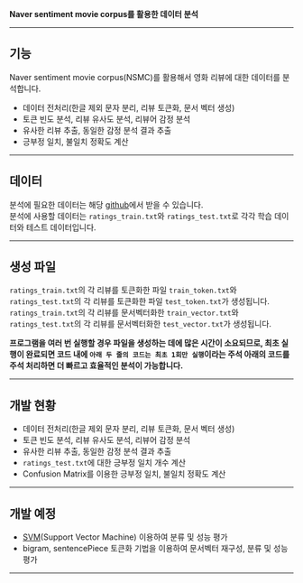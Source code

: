 **Naver sentiment movie corpus를 활용한 데이터 분석**
- - -
## 기능

Naver sentiment movie corpus(NSMC)를 활용해서 영화 리뷰에 대한 데이터를 분석합니다.  
* 데이터 전처리(한글 제외 문자 분리, 리뷰 토큰화, 문서 벡터 생성)
* 토큰 빈도 분석, 리뷰 유사도 분석, 리뷰어 감정 분석
* 유사한 리뷰 추출, 동일한 감정 분석 결과 추출
* 긍부정 일치, 불일치 정확도 계산  
- - -

## 데이터

분석에 필요한 데이터는 해당 [github](https://github.com/e9t/nsmc)에서 받을 수 있습니다.  
분석에 사용할 데이터는 `ratings_train.txt`와 `ratings_test.txt`로 각각 학습 데이터와 테스트 데이터입니다.
- - -

## 생성 파일

`ratings_train.txt`의 각 리뷰를 토큰화한 파일 `train_token.txt`와  
`ratings_test.txt`의 각 리뷰를 토큰화한 파일 `test_token.txt`가 생성됩니다.  
`ratings_train.txt`의 각 리뷰를 문서벡터화한 `train_vector.txt`와  
`ratings_test.txt`의 각 리뷰를 문서벡터화한 `test_vector.txt`가 생성됩니다.  
  
**프로그램을 여러 번 실행할 경우 파일을 생성하는 데에 많은 시간이 소요되므로, 최초 실행이 완료되면 코드 내에 `아래 두 줄의 코드는 최초 1회만 실행`이라는 주석 아래의 코드를 주석 처리하면 더 빠르고 효율적인 분석이 가능합니다.**
- - -

## 개발 현황

* 데이터 전처리(한글 제외 문자 분리, 리뷰 토큰화, 문서 벡터 생성)
* 토큰 빈도 분석, 리뷰 유사도 분석, 리뷰어 감정 분석
* 유사한 리뷰 추출, 동일한 감정 분석 결과 추출
* `ratings_test.txt`에 대한 긍부정 일치 개수 계산   
* Confusion Matrix를 이용한 긍부정 일치, 불일치 정확도 계산   
- - -

## 개발 예정 
* [SVM](https://www.cs.cornell.edu/people/tj/svm_light/)(Support Vector Machine) 이용하여 분류 및 성능 평가  
* bigram, sentencePiece 토큰화 기법을 이용하여 문서벡터 재구성, 분류 및 성능 평가
- - -
